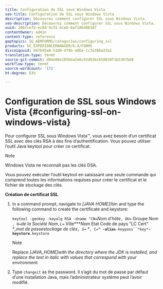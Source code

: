 ```yaml
---
title: Configuration de SSL sous Windows Vista
seo-title: Configuration de SSL sous Windows Vista
description: Découvrez comment configurer SSL sous Windows Vista.
seo-description: Découvrez comment configurer SSL sous Windows Vista.
uuid: 20bfcefb-ec84-4c55-bceb-6af106d883d7
contentOwner: admin
content-type: reference
geptopics: SG_AEMFORMS/categories/configuring_ssl
products: SG_EXPERIENCEMANAGER/6.4/FORMS
discoiquuid: 667645a0-53d0-4f9b-a0ba-cc7e366a23a1
translation-type: tm+mt
source-git-commit: d04e08e105bba2e6c92d93bcb58839f1b5307bd8
workflow-type: tm+mt
source-wordcount: '172'
ht-degree: 63%

---
```



# Configuration de SSL sous Windows Vista {#configuring-ssl-on-windows-vista}

Pour configurer SSL sous Windows Vista™, vous avez besoin d’un certificat SSL avec des clés RSA à des fins d’authentification. Vous pouvez utiliser l’outil Java keytool pour créer ce certificat.

>[!NOTE]
>
>Windows Vista ne reconnaît pas les clés DSA.

Vous pouvez exécuter l’outil keytool en saisissant une seule commande qui comprend toutes les informations requises pour créer le certificat et le fichier de stockage des clés.

**Création de certificat SSL**

1. In a command prompt, navigate to *[JAVA HOME]*/bin and type the following command to create the certificate and keystore:

   `keytool -genkey -keyalg RSA -dname "CN=`*Nom *d’hôte`, OU=`** Groupe Nom `, O=`*de *la Société Nom`,L=`** Ville****Nom* Etat Code de pays &quot;LC Cert&quot; *_*mot de passestockage de clés`, S=`* *`, C=`**`" -alias`**`-keypass``*key*`**`-keystore`**`.keystore`

   >[!NOTE]
   >
   >Replace *[JAVA_HOME]with the directory where the JDK is installed, and replace the text in italic with values that correspond with your environment.*

1. Type `changeit` as the password. Il s’agit du mot de passe par défaut d’une installation Java, mais l’administrateur système peut l’avoir modifié.

